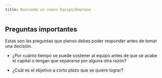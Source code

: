 ```yaml
---
title: Buscando un nuevo Equipo/Empresa
---
```


## Preguntas importantes

Estas son las preguntas que pienso debes poder responder antes de tomar una decisión.

- ¿Por cuánto tiempo se puede sostener al equipo antes de que se acabe el capital o tengan que separarse por alguna otra razón?   

- ¿Cuál es el objetivo a corto plazo que se quiere lograr?
